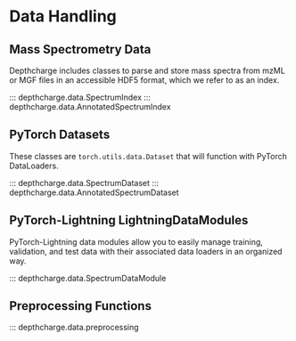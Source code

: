 # Data Handling

## Mass Spectrometry Data

Depthcharge includes classes to parse and store mass spectra from mzML or MGF
files in an accessible HDF5 format, which we refer to as an index.

::: depthcharge.data.SpectrumIndex
::: depthcharge.data.AnnotatedSpectrumIndex

## PyTorch Datasets

These classes are `torch.utils.data.Dataset` that will function with
PyTorch DataLoaders.

::: depthcharge.data.SpectrumDataset
::: depthcharge.data.AnnotatedSpectrumDataset

## PyTorch-Lightning LightningDataModules

PyTorch-Lightning data modules allow you to easily manage training, validation, and test data with their associated data loaders in an organized way.

::: depthcharge.data.SpectrumDataModule


## Preprocessing Functions

::: depthcharge.data.preprocessing
